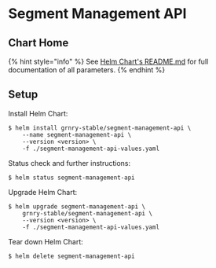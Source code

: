 # Segment Management API

## Chart Home

{% hint style="info" %}
See [Helm Chart's README.md](https://github.com/syncier/grnry-segment-management-api/tree/master/helm) for full documentation of all parameters.
{% endhint %}

## Setup

Install Helm Chart:

```
$ helm install grnry-stable/segment-management-api \
    --name segment-management-api \
    --version <version> \
    -f ./segment-management-api-values.yaml
```

Status check and further instructions:

```text
$ helm status segment-management-api
```

Upgrade Helm Chart: 

```text
$ helm upgrade segment-management-api \
    grnry-stable/segment-management-api \
    --version <version> \
    -f ./segment-management-api-values.yaml
```

Tear down Helm Chart:

```text
$ helm delete segment-management-api
```

